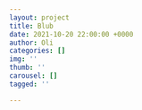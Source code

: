 ```yaml
---
layout: project
title: Blub
date: 2021-10-20 22:00:00 +0000
author: Oli
categories: []
img: ''
thumb: ''
carousel: []
tagged: ''

---
```

